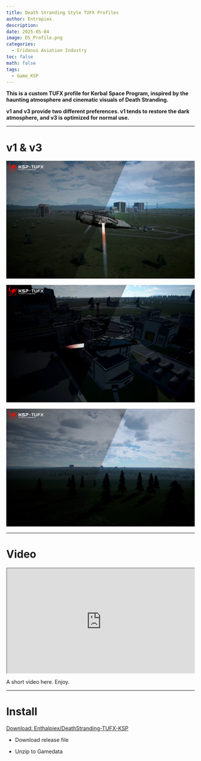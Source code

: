 ```yaml
---
title: Death Stranding Style TUFX Profiles
author: Entropiex
description: 
date: 2025-05-04
image: DS_Profile.png
categories:
  - Eridanus Aviation Industry
toc: false
math: false
tags:
  - Game_KSP
---
```

**This is a custom TUFX profile for Kerbal Space Program, inspired by the haunting atmosphere and cinematic visuals of Death Stranding.**

**v1 and v3 provide two different preferences. v1 tends to restore the dark atmosphere, and v3 is optimized for normal use.**

---
# v1 & v3

![](DS001.png)

![](DS002.png)

![](DS003.png)

---
# Video

<div style="position:relative;height:0;overflow:hidden;padding-bottom:56.25%;border-style:none"><iframe style="position:absolute;top:0;left:0;width:100%;height:100%" src="https://www.youtube.com/embed/d49b_XRJzfc?modestbranding=1"></iframe></div>

A short video here. Enjoy.

---
# Install

[Download: Enthalpiex/DeathStranding-TUFX-KSP](https://github.com/Enthalpiex/DeathStranding-TUFX-KSP)

- Download release file
    
- Unzip to Gamedata
